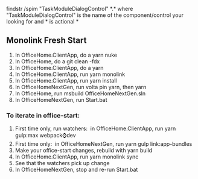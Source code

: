 findstr /spim "TaskModuleDialogControl" \*.\*
where "TaskModuleDialogControl" is the name of the component/control your looking for
and \* is actional *

## Monolink Fresh Start

1.  In OfficeHome.ClientApp, do a yarn nuke
2.  In OfficeHome, do a git clean -fdx
3.  In OfficeHome.ClientApp, do a yarn
4.  In OfficeHome.ClientApp, run yarn monolink
5.  In OfficeHome.ClientApp, run yarn install
6.  In OfficeHomeNextGen, run volta pin yarn, then yarn
7.  In OfficeHome, run msbuild OfficeHomeNextGen.sln
8.  In OfficeHomeNextGen, run Start.bat

### To iterate in office-start:

1.  First time only, run watchers:  in OfficeHome.ClientApp, run yarn gulp:max webpack:watch:dev
2.  First time only:  in OfficeHomeNextGen, run yarn gulp link:app-bundles
3.  Make your office-start changes, rebuild with yarn build
4.  In OfficeHome.ClientApp, run yarn monolink sync
5.  See that the watchers pick up change
6.  In OfficeHomeNextGen, stop and re-run Start.bat